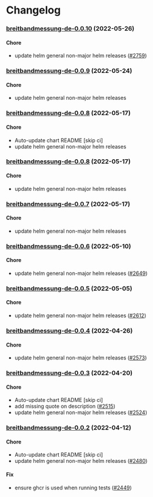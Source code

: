 # Changelog<br>


<a name="breitbandmessung-de-0.0.10"></a>
### [breitbandmessung-de-0.0.10](https://github.com/truecharts/apps/compare/breitbandmessung-de-0.0.9...breitbandmessung-de-0.0.10) (2022-05-26)

#### Chore

* update helm general non-major helm releases ([#2759](https://github.com/truecharts/apps/issues/2759))



<a name="breitbandmessung-de-0.0.9"></a>
### [breitbandmessung-de-0.0.9](https://github.com/truecharts/apps/compare/breitbandmessung-de-0.0.8...breitbandmessung-de-0.0.9) (2022-05-24)

#### Chore

* update helm general non-major helm releases



<a name="breitbandmessung-de-0.0.8"></a>
### [breitbandmessung-de-0.0.8](https://github.com/truecharts/apps/compare/breitbandmessung-de-0.0.7...breitbandmessung-de-0.0.8) (2022-05-17)

#### Chore

* Auto-update chart README [skip ci]
* update helm general non-major helm releases



<a name="breitbandmessung-de-0.0.8"></a>
### [breitbandmessung-de-0.0.8](https://github.com/truecharts/apps/compare/breitbandmessung-de-0.0.7...breitbandmessung-de-0.0.8) (2022-05-17)

#### Chore

* update helm general non-major helm releases



<a name="breitbandmessung-de-0.0.7"></a>
### [breitbandmessung-de-0.0.7](https://github.com/truecharts/apps/compare/breitbandmessung-de-0.0.6...breitbandmessung-de-0.0.7) (2022-05-17)

#### Chore

* update helm general non-major helm releases



<a name="breitbandmessung-de-0.0.6"></a>
### [breitbandmessung-de-0.0.6](https://github.com/truecharts/apps/compare/breitbandmessung-de-0.0.5...breitbandmessung-de-0.0.6) (2022-05-10)

#### Chore

* update helm general non-major helm releases ([#2649](https://github.com/truecharts/apps/issues/2649))



<a name="breitbandmessung-de-0.0.5"></a>
### [breitbandmessung-de-0.0.5](https://github.com/truecharts/apps/compare/breitbandmessung-de-0.0.4...breitbandmessung-de-0.0.5) (2022-05-05)

#### Chore

* update helm general non-major helm releases ([#2612](https://github.com/truecharts/apps/issues/2612))



<a name="breitbandmessung-de-0.0.4"></a>
### [breitbandmessung-de-0.0.4](https://github.com/truecharts/apps/compare/breitbandmessung-de-0.0.3...breitbandmessung-de-0.0.4) (2022-04-26)

#### Chore

* update helm general non-major helm releases ([#2573](https://github.com/truecharts/apps/issues/2573))



<a name="breitbandmessung-de-0.0.3"></a>
### [breitbandmessung-de-0.0.3](https://github.com/truecharts/apps/compare/breitbandmessung-de-0.0.2...breitbandmessung-de-0.0.3) (2022-04-20)

#### Chore

* Auto-update chart README [skip ci]
* add missing quote on description ([#2515](https://github.com/truecharts/apps/issues/2515))
* update helm general non-major helm releases ([#2524](https://github.com/truecharts/apps/issues/2524))



<a name="breitbandmessung-de-0.0.2"></a>
### [breitbandmessung-de-0.0.2](https://github.com/truecharts/apps/compare/breitbandmessung-de-0.0.1...breitbandmessung-de-0.0.2) (2022-04-12)

#### Chore

* Auto-update chart README [skip ci]
* update helm general non-major helm releases ([#2480](https://github.com/truecharts/apps/issues/2480))

#### Fix

* ensure ghcr is used when running tests ([#2449](https://github.com/truecharts/apps/issues/2449))

